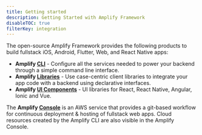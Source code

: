 ```yaml
---
title: Getting started
description: Getting Started with Amplify Framework
disableTOC: true
filterKey: integration
---
```


The open-source Amplify Framework provides the following products to build fullstack iOS, Android, Flutter, Web, and React Native apps:
- **Amplify [CLI](~/cli/cli.md)** - Configure all the services needed to power your backend through a simple command line interface.
- **Amplify [Libraries](~/lib/lib.md)** - Use case-centric client libraries to integrate your app code with a backend using declarative interfaces.
- **Amplify [UI Components](~/ui/ui.md)** - UI libraries for React, React Native, Angular, Ionic and Vue.

The **Amplify [Console](https://aws.amazon.com/amplify/console/)** is an AWS service that provides a git-based workflow for continuous deployment & hosting of fullstack web apps. Cloud resources created by the Amplify CLI are also visible in the Amplify Console.

<inline-fragment integration="ios" src="~/start/getting-started/fragments/ios/build.md"></inline-fragment>
<inline-fragment integration="android" src="~/start/getting-started/fragments/android/build.md"></inline-fragment>
<inline-fragment integration="flutter" src="~/start/getting-started/fragments/flutter/build.md"></inline-fragment>
<inline-fragment integration="js" src="~/start/getting-started/fragments/vanillajs/build.md"></inline-fragment>
<inline-fragment integration="react" src="~/start/getting-started/fragments/react/build.md"></inline-fragment>
<inline-fragment integration="react-native" src="~/start/getting-started/fragments/reactnative/build.md"></inline-fragment>
<inline-fragment integration="angular" src="~/start/getting-started/fragments/angular/build.md"></inline-fragment>
<inline-fragment integration="ionic" src="~/start/getting-started/fragments/ionic/build.md"></inline-fragment>
<inline-fragment integration="vue" src="~/start/getting-started/fragments/vue/build.md"></inline-fragment>

<inline-fragment integration="ios" src="~/start/getting-started/fragments/ios/build-footer.md"></inline-fragment>
<inline-fragment integration="android" src="~/start/getting-started/fragments/android/build-footer.md"></inline-fragment>
<inline-fragment integration="flutter" src="~/start/getting-started/fragments/flutter/build-footer.md"></inline-fragment>
<inline-fragment integration="js" src="~/start/getting-started/fragments/common/build-footer.md"></inline-fragment>
<inline-fragment integration="react" src="~/start/getting-started/fragments/common/build-footer.md"></inline-fragment>
<inline-fragment integration="react-native" src="~/start/getting-started/fragments/common/build-footer.md"></inline-fragment>
<inline-fragment integration="angular" src="~/start/getting-started/fragments/common/build-footer.md"></inline-fragment>
<inline-fragment integration="ionic" src="~/start/getting-started/fragments/common/build-footer.md"></inline-fragment>
<inline-fragment integration="vue" src="~/start/getting-started/fragments/common/build-footer.md"></inline-fragment>


